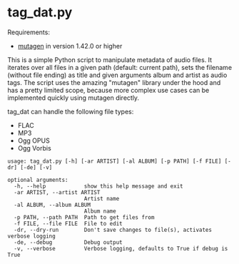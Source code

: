 # tag_dat.py

Requirements:

* [mutagen](https://github.com/quodlibet/mutagen) in version 1.42.0 or higher

This is a simple Python script to manipulate metadata of audio files.
It iterates over all files in a given path (default: current path), sets the filename (without file ending) as title and given arguments album and artist as audio tags.
The script uses the amazing "mutagen" library under the hood and has a pretty limited scope, because more complex use cases can be implemented quickly using mutagen directly.

tag_dat can handle the following file types:

* FLAC
* MP3
* Ogg OPUS
* Ogg Vorbis

```
usage: tag_dat.py [-h] [-ar ARTIST] [-al ALBUM] [-p PATH] [-f FILE] [-dr] [-de] [-v]

optional arguments:
  -h, --help            show this help message and exit
  -ar ARTIST, --artist ARTIST
                        Artist name
  -al ALBUM, --album ALBUM
                        Album name
  -p PATH, --path PATH  Path to get files from
  -f FILE, --file FILE  File to edit
  -dr, --dry-run        Don't save changes to file(s), activates verbose logging
  -de, --debug          Debug output
  -v, --verbose         Verbose logging, defaults to True if debug is True
```
